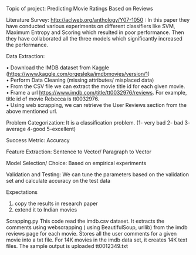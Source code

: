 Topic of project: Predicting Movie Ratings Based on Reviews

Literature Survey:
 http://aclweb.org/anthology/Y07-1050 : In this paper they have conducted various experiments on different classifiers like SVM, Maximum Entropy and Scoring which resulted in poor performance.  Then they have collaborated all the three models which significantly increased the performance.
 
 
Data Extraction: 

•	Download the IMDB dataset from Kaggle (https://www.kaggle.com/orgesleka/imdbmovies/version/1) <br>
•	Perform Data Cleaning (missing attributes/ misplaced data) <br>
•	From the CSV file we can extract the movie title id for each given movie.<br>
•	Frame a url https://www.imdb.com/title/tt0032976/reviews. 
For example, title id of movie Rebecca is tt0032976. <br>
•	Using web scrapping, we can retrieve the User Reviews section from the above mentioned url. <br>

Problem Categorization:  It is a classification problem. (1- very bad 2- bad 3- average 4-good 5-excellent)

Success Metric: Accuracy

Feature Extraction: Sentence to Vector/ Paragraph to Vector

Model Selection/ Choice: Based on empirical experiments

Validation and Testing: We can tune the parameters based on the validation set and calculate accuracy on the test data

Expectations
1) copy the results in research paper <br>
2) extend it to Indian movies

Scrapping.py 
This code read the imdb.csv dataset.
It extracts the comments using webscrapping ( using BeautifulSoup, urllib) from the imdb reviews page for each movie.
Stores all the user comments for a given movie into a txt file.
For 14K movies in the imdb data set, it creates 14K text files. 
The sample output is uploaded tt0012349.txt 


